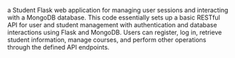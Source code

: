 a Student Flask web application for managing user sessions and interacting with a MongoDB database.
This code essentially sets up a basic RESTful API for user and student management with authentication and database interactions using Flask and MongoDB. Users can register, log in, retrieve student information, manage courses, and perform other operations through the defined API endpoints.
